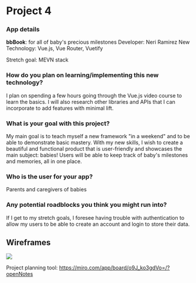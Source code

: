 # Project 4

### App details
**bbBook**: for all of baby's precious milestones
Developer: Neri Ramirez
New Technology: Vue.js, Vue Router, Vuetify

Stretch goal: MEVN stack 

### How do you plan on learning/implementing this new technology?
I plan on spending a few hours going through the Vue.js video course to learn the basics. I will also research other libraries and APIs that I can incorporate to add features with minimal lift.

### What is your goal with this project?
My main goal is to teach myself a new framework "in a weekend" and to be able to demonstrate basic mastery. With my new skills, I wish to create a beautiful and functional product that is user-friendly and showcases the main subject: babies! Users will be able to keep track of baby's milestones and memories, all in one place. 

### Who is the user for your app?
Parents and caregivers of babies 

### Any potential roadblocks you think you might run into?
If I get to my stretch goals, I foresee having trouble with authentication to allow my users to be able to create an account and login to store their data. 

## Wireframes
![](https://i.imgur.com/ORc6Gty.png)

Project planning tool:
https://miro.com/app/board/o9J_ko3gdVo=/?openNotes